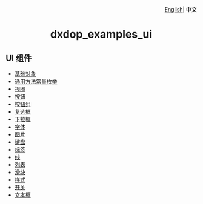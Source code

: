 <p align="right">
    <a href="./README.md">English</a>| <b>中文</b>
</p>

 <h1 align="center">dxdop_examples_ui</h1>

## UI 组件

- <a href="./base/README_CN.md">基础对象</a>
- <a href="./util/README_CN.md">通用方法常量枚举</a>
- <a href="./view/README_CN.md">视图</a>
- <a href="./button/README_CN.md">按钮</a>
- <a href="./buttons/README_CN.md">按钮组</a>
- <a href="./checkbox/README_CN.md">复选框</a>
- <a href="./dropdown/README_CN.md">下拉框</a>
- <a href="./font/README_CN.md">字体</a>
- <a href="./image/README_CN.md">图片</a>
- <a href="./keyboard/README_CN.md">键盘</a>
- <a href="./label/README_CN.md">标签</a>
- <a href="./line/README_CN.md">线</a>
- <a href="./list/README_CN.md">列表</a>
- <a href="./slider/README_CN.md">滑块</a>
- <a href="./style/README_CN.md">样式</a>
- <a href="./switch/README_CN.md">开关</a>
- <a href="./textarea/README_CN.md">文本框</a>
